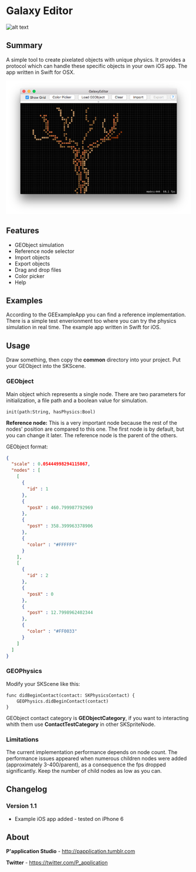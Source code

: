 # Galaxy Editor
![alt text](https://raw.githubusercontent.com/papplication/galaxy-editor/master/assets/example.gif "GE iOS simulation")

## Summary

A simple tool to create pixelated objects with unique physics. It provides a protocol which can handle these specific objects in your own iOS app. The app written in Swift for OSX.

![alt text](https://raw.githubusercontent.com/papplication/galaxy-editor/master/assets/GEimage.png "GE app image")
## Features

* GEObject simulation
* Reference node selector
* Import objects
* Export objects
* Drag and drop files
* Color picker
* Help

## Examples
According to the GEExampleApp you can find a reference implementation. There is a simple test enverionment too where you can try the physics simulation in real time. The example app written in Swift for iOS.

## Usage
Draw something, then copy the **common** directory into your project. Put your GEObject into the SKScene.

### GEObject
Main object which represents a single node. There are two parameters for initialization, a file path and a boolean value for simulation.
	
```
init(path:String, hasPhysics:Bool)
```

**Reference node:** This is a very important node because the rest of the nodes' position are compared to this one. The first node is by default, but you can change it later. The reference node is the parent of the others.

GEObject format:
```json
{
  "scale" : 0.05444998294115067,
  "nodes" : [
    [
      {
        "id" : 1
      },
      {
        "posX" : 460.799987792969
      },
      {
        "posY" : 358.399963378906
      },
      {
        "color" : "#FFFFFF"
      }
    ],
    [
      {
        "id" : 2
      },
      {
        "posX" : 0
      },
      {
        "posY" : 12.7998962402344
      },
      {
        "color" : "#FF0033"
      }
    ]
  ]
}
```

### GEOPhysics
Modify your SKScene like this:
	
```
func didBeginContact(contact: SKPhysicsContact) {
    GEOPhysics.didBeginContact(contact)
}
```
GEObject contact category is **GEObjectCategory**, if you want to interacting whith them use **ContactTestCategory** in other SKSpriteNode.

### Limitations
The current implementation performance depends on node count. The performance issues appeared when numerous children nodes were added (approximately 3-400/parent), as a consequence the fps dropped significantly. Keep the number of child nodes as low as you can.

## Changelog
### Version 1.1
* Example iOS app added - tested on iPhone 6

## About
**P'application Studio** 	- http://papplication.tumblr.com

**Twitter**					- https://twitter.com/P_application
